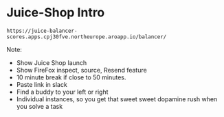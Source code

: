 <!-- .slide: data-background-image="./content/images/juiceshop-logo.svg" data-background-size="15%" data-background-position="right 2% top 2%"-->

# Juice-Shop Intro

`https://juice-balancer-scores.apps.cpj30fve.northeurope.aroapp.io/balancer/`

Note:

- Show Juice Shop launch
- Show FireFox inspect, source, Resend feature
- 10 minute break if close to 50 minutes.
- Paste link in slack
- Find a buddy to your left or right
- Individual instances, so you get that sweet sweet dopamine rush when you solve a task
